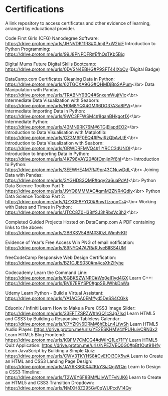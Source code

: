 # Certifications
A link repository to access certificates and other evidence of learning, arranged by educational provider.

Code First Girls (CFG)
  Nanodegree Software: https://drive.proton.me/urls/JHNVDK11R8#0JmjfPxW2biF
  Introduction to Python Programming: https://drive.proton.me/urls/99J8PNPDFR#EfhQsTKb5Big

Digital Mums
  Future Digital Skills Bootcamp: https://drive.proton.me/urls/0DVSN4EBHG#P9SFT44IXoOy (Digital Badge)

DataCamp.com
  Certificates
    Cleaning Data in Python: https://drive.proton.me/urls/62TGCXA9GG#QHMDjBpSAPum<\br>
    Data Manipulation with Pandas: https://drive.proton.me/urls/TRABNY9BQ4#SnxemWujfVic<\br>
    Intermediate Data Visualization with Seaborn: https://drive.proton.me/urls/H0M8YQX4GM#6DG37A3d8PVi<\br>
    Intermediate Importing Data in Python: https://drive.proton.me/urls/9WC3FFWSM4#8qanBHkgot1X<\br>
    Intermediate Python: https://drive.proton.me/urls/43MN9RK76M#6TGjElapdEO2<\br>
    Introduction to Data Visualisation with Matplotlib: https://drive.proton.me/urls/GZ3M9F0EQ4#PwiRzQbAvLtE<\br>
    Introduction to Data Visualization with Seaborn: https://drive.proton.me/urls/GRWDRFMVQ4#1IYRCC3dUNOI<\br>
    Introduction to Importing Data in Python: https://drive.proton.me/urls/4K796VAY20#8fOmjjnPf6hI<\br>
    Introduction to Python: https://drive.proton.me/urls/3EEWHE4M7R#9pr43CNuwDdL<\br>
    Joining Data with Pandas: https://drive.proton.me/urls/3YGHD83QMR#qqy2a6uaPdAf<\br>
    Python Data Science Toolbox Part 1: https://drive.proton.me/urls/J9YQ8MMMAC#qmM2ZNR4Qdly<\br>
    Python Data Science Toolbox Part 2: https://drive.proton.me/urls/QZXGE8FYC0#8nwTtzooqCr4<\br>
    Working with Dates and Times in Python: https://drive.proton.me/urls/JTCC8Z0H38#SJ3hRbsVc3h2<\br>
  
  Completed Guided Projects Hosted on DataCamp.com
    A PDF containing links to the above: https://drive.proton.me/urls/2BBXSV54BM#3I0zLWimFrKR
  
  Evidence of Year's Free Access Win
    PNG of email notification: https://drive.proton.me/urls/89NYQ47A7R#RJveBIISS4UM

freeCodeCamp
  Responsive Web Design Certification: https://drive.proton.me/urls/BZ1CJES030#m4csXhZlfyhe

Codecademy
  Learn the Command Line: https://drive.proton.me/urls/6GBKSZWNPC#Wq0eII1yd4GX
  Learn C++: https://drive.proton.me/urls/BV87ERYSP0#gpSBJWhkDaWa

Udemy
  Learn Python - Build a Virtual Assistant: https://drive.proton.me/urls/YA1AC5A0EM#yd5DeSS4CGkk

Eduonix / Infiniti
  Learn How to Make a Pure CSS3 Image Slider: https://drive.proton.me/urls/33EFTZSRZW#hGQ1cSJg7Isd
  Learn HTML5 and CSS3 by Building a Responsive Tableless Calendar: https://drive.proton.me/urls/C7YZKN6DRM#6hEbLn4LfwSh
  Learn HTML5 Audio Player: https://drive.proton.me/urls/YE2ESKHMV4#PUHuivCRN3x2
  Learn HTML5 Blog Frontend: https://drive.proton.me/urls/KQFM7CMCG4#dWIrQ1Lx71FY
  Learn HTML5 Quiz Application: https://drive.proton.me/urls/NPEZVEQ0G0#pBt1Out91Hfy
  Learn JavaScript by Building a Simple Quiz: https://drive.proton.me/urls/CWV3TKYHS8#CvEfOi3CX5wA
  Learn to Create an HTML and CSS3 Landing Page Design: https://drive.proton.me/urls/JAY6KS60X4#KkYSiJQgWfQn
  Learn to Design a CSS3 Timeline: https://drive.proton.me/urls/T2W6Y6F8BM#lJIyWTFvNJK6
  Learn to Create an HTML5 and CSS3 Transition Dropdown: https://drive.proton.me/urls/NMXH8Z295G#0qWUPcdV14Qy
